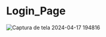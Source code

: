 # Login_Page
![Captura de tela 2024-04-17 194816](https://github.com/Gl7tch/Login_Page/assets/106415627/52927e57-8587-471b-aa67-2ba398dcae19)
